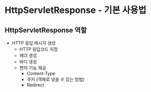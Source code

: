 # HttpServletResponse - 기본 사용법
## HttpServletResponse 역할

- HTTP 응답 메시지 생성
  - HTTP 응답코드 지정
  - 헤더 생성
  - 바디 생성
  - 편의 기능 제공
    - Content-Type
    - 쿠키 (객체로 넣을 수 있는 방법)
    - Redirect